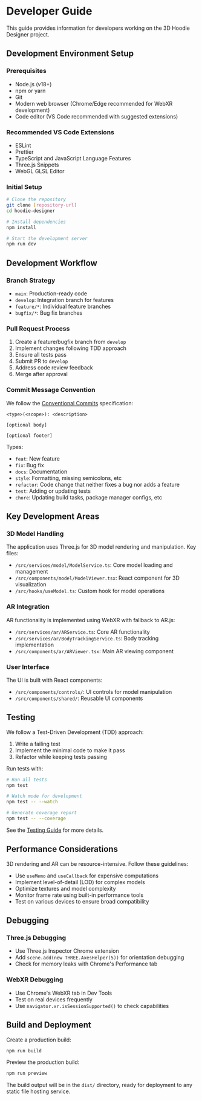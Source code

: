 # Developer Guide

This guide provides information for developers working on the 3D Hoodie Designer project.

## Development Environment Setup

### Prerequisites

- Node.js (v18+)
- npm or yarn
- Git
- Modern web browser (Chrome/Edge recommended for WebXR development)
- Code editor (VS Code recommended with suggested extensions)

### Recommended VS Code Extensions

- ESLint
- Prettier
- TypeScript and JavaScript Language Features
- Three.js Snippets
- WebGL GLSL Editor

### Initial Setup

```bash
# Clone the repository
git clone [repository-url]
cd hoodie-designer

# Install dependencies
npm install

# Start the development server
npm run dev
```

## Development Workflow

### Branch Strategy

- `main`: Production-ready code
- `develop`: Integration branch for features
- `feature/*`: Individual feature branches
- `bugfix/*`: Bug fix branches

### Pull Request Process

1. Create a feature/bugfix branch from `develop`
2. Implement changes following TDD approach
3. Ensure all tests pass
4. Submit PR to `develop`
5. Address code review feedback
6. Merge after approval

### Commit Message Convention

We follow the [Conventional Commits](https://www.conventionalcommits.org/) specification:

```
<type>(<scope>): <description>

[optional body]

[optional footer]
```

Types:
- `feat`: New feature
- `fix`: Bug fix
- `docs`: Documentation
- `style`: Formatting, missing semicolons, etc
- `refactor`: Code change that neither fixes a bug nor adds a feature
- `test`: Adding or updating tests
- `chore`: Updating build tasks, package manager configs, etc

## Key Development Areas

### 3D Model Handling

The application uses Three.js for 3D model rendering and manipulation. Key files:

- `/src/services/model/ModelService.ts`: Core model loading and management
- `/src/components/model/ModelViewer.tsx`: React component for 3D visualization
- `/src/hooks/useModel.ts`: Custom hook for model operations

### AR Integration

AR functionality is implemented using WebXR with fallback to AR.js:

- `/src/services/ar/ARService.ts`: Core AR functionality
- `/src/services/ar/BodyTrackingService.ts`: Body tracking implementation
- `/src/components/ar/ARViewer.tsx`: Main AR viewing component

### User Interface

The UI is built with React components:

- `/src/components/controls/`: UI controls for model manipulation
- `/src/components/shared/`: Reusable UI components

## Testing

We follow a Test-Driven Development (TDD) approach:

1. Write a failing test
2. Implement the minimal code to make it pass
3. Refactor while keeping tests passing

Run tests with:

```bash
# Run all tests
npm test

# Watch mode for development
npm test -- --watch

# Generate coverage report
npm test -- --coverage
```

See the [Testing Guide](../testing-guide.md) for more details.

## Performance Considerations

3D rendering and AR can be resource-intensive. Follow these guidelines:

- Use `useMemo` and `useCallback` for expensive computations
- Implement level-of-detail (LOD) for complex models
- Optimize textures and model complexity
- Monitor frame rate using built-in performance tools
- Test on various devices to ensure broad compatibility

## Debugging

### Three.js Debugging

- Use Three.js Inspector Chrome extension
- Add `scene.add(new THREE.AxesHelper(5))` for orientation debugging
- Check for memory leaks with Chrome's Performance tab

### WebXR Debugging

- Use Chrome's WebXR tab in Dev Tools
- Test on real devices frequently
- Use `navigator.xr.isSessionSupported()` to check capabilities

## Build and Deployment

Create a production build:

```bash
npm run build
```

Preview the production build:

```bash
npm run preview
```

The build output will be in the `dist/` directory, ready for deployment to any static file hosting service.